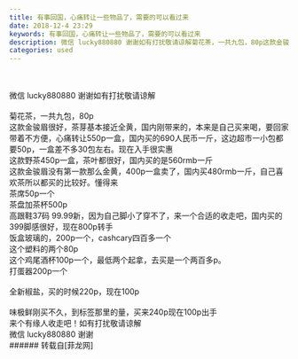 ```yaml
---
title: 有事回国，心痛转让一些物品了，需要的可以看过来
date: 2018-12-4 23:29
keywords: 有事回国，心痛转让一些物品了，需要的可以看过来
description: 微信 lucky880880 谢谢如有打扰敬请谅解菊花茶，一共九包，80p这款金骏眉很好，茶芽基本接近全黄，国内刚带来的，本来是自己买来喝，要回家带着不方便，心痛转让550p一盒，国内买的690人民币一斤，这边超市一小包都要50p，一盒差不多30包左右。现在入手很实惠这款野茶450p一盒，茶叶都很好，国内买的是560rmb一斤这款金骏眉没有第一款那么金黄，400p一盒卖了，国内买480rmb一斤，自己喜欢茶所以都买的比较好。懂得来茶席50p一个茶盘加茶杯500p高跟鞋37码 99.99新，因为自己脚小了穿不了，来一个合适的收走吧，国内买的399脚感很好，现在800p转手饭盒玻璃的，200p一个，cashcary四百多一个这个塑料的两个80p这个鸡尾酒杯100p一个，最低两个起拿，去买是一个两百多p。打蛋器200p一个全新椒盐，买的时候220p，现在100p味极鲜刚买不久，到标签那里的量，买来240p现在100p出手来个有缘人收走吧！如有打扰敬请谅解微信 lucky880880 谢谢
categories: used
---
```

<td class="t_f" id="postmessage_2408649">

<br/>
<br/>
微信 lucky880880 谢谢如有打扰敬请谅解<br/>
<br/>
菊花茶，一共九包，80p<br/>
<img alt="" border="0" class="zoom" data-cf-modified-0217afd4930edd629979b356-="" file="http://www.flw.ph/data/appbyme/upload/image/201812/04/IxL6SWbeCLZK.jpg" id="aimg_HAcQC" lazyloadthumb="1" onclick="" onmouseover="" src="http://www.flw.ph/data/appbyme/upload/image/201812/04/IxL6SWbeCLZK.jpg"/><br/>
<img alt="" border="0" class="zoom" data-cf-modified-0217afd4930edd629979b356-="" file="http://www.flw.ph/data/appbyme/upload/image/201812/04/0fNv8aBxwpb8.jpg" id="aimg_qC1LH" lazyloadthumb="1" onclick="" onmouseover="" src="http://www.flw.ph/data/appbyme/upload/image/201812/04/0fNv8aBxwpb8.jpg"/><br/>
这款金骏眉很好，茶芽基本接近全黄，国内刚带来的，本来是自己买来喝，要回家带着不方便，心痛转让550p一盒，国内买的690人民币一斤，这边超市一小包都要50p，一盒差不多30包左右。现在入手很实惠<br/>
<img alt="" border="0" class="zoom" data-cf-modified-0217afd4930edd629979b356-="" file="http://www.flw.ph/data/appbyme/upload/image/201812/04/7glHUqKW8Zmx.jpg" id="aimg_QQ455" lazyloadthumb="1" onclick="" onmouseover="" src="http://www.flw.ph/data/appbyme/upload/image/201812/04/7glHUqKW8Zmx.jpg"/><br/>
这款野茶450p一盒，茶叶都很好，国内买的是560rmb一斤<br/>
<img alt="" border="0" class="zoom" data-cf-modified-0217afd4930edd629979b356-="" file="http://www.flw.ph/data/appbyme/upload/image/201812/04/XNp6WAmTdCxE.jpg" id="aimg_KTt4S" lazyloadthumb="1" onclick="" onmouseover="" src="http://www.flw.ph/data/appbyme/upload/image/201812/04/XNp6WAmTdCxE.jpg"/><br/>
这款金骏眉没有第一款那么金黄，400p一盒卖了，国内买480rmb一斤，自己喜欢茶所以都买的比较好。懂得来<img alt="" border="0" class="zoom" data-cf-modified-0217afd4930edd629979b356-="" file="http://www.flw.ph//mobcent//app/data/phiz/default/16.png" id="aimg_hwBZw" lazyloadthumb="1" onclick="" onmouseover="" src="http://www.flw.ph//mobcent//app/data/phiz/default/16.png"/><br/>
<img alt="" border="0" class="zoom" data-cf-modified-0217afd4930edd629979b356-="" file="http://www.flw.ph/data/appbyme/upload/image/201812/04/YnJL4hRaaZ97.jpg" id="aimg_QV555" lazyloadthumb="1" onclick="" onmouseover="" src="http://www.flw.ph/data/appbyme/upload/image/201812/04/YnJL4hRaaZ97.jpg"/><br/>
<img alt="" border="0" class="zoom" data-cf-modified-0217afd4930edd629979b356-="" file="http://www.flw.ph/data/appbyme/upload/image/201812/04/3ECqljYFF80Y.jpg" id="aimg_yGXgf" lazyloadthumb="1" onclick="" onmouseover="" src="http://www.flw.ph/data/appbyme/upload/image/201812/04/3ECqljYFF80Y.jpg"/><br/>
茶席50p一个<br/>
<img alt="" border="0" class="zoom" data-cf-modified-0217afd4930edd629979b356-="" file="http://www.flw.ph/data/appbyme/upload/image/201812/04/cFuZPNnJ6aML.jpg" id="aimg_jOfZ4" lazyloadthumb="1" onclick="" onmouseover="" src="http://www.flw.ph/data/appbyme/upload/image/201812/04/cFuZPNnJ6aML.jpg"/><br/>
茶盘加茶杯500p<br/>
<img alt="" border="0" class="zoom" data-cf-modified-0217afd4930edd629979b356-="" file="http://www.flw.ph/data/appbyme/upload/image/201812/04/0jXIowX9bri4.jpg" id="aimg_NpbQw" lazyloadthumb="1" onclick="" onmouseover="" src="http://www.flw.ph/data/appbyme/upload/image/201812/04/0jXIowX9bri4.jpg"/><br/>
高跟鞋37码 99.99新，因为自己脚小了穿不了，来一个合适的收走吧，国内买的399脚感很好，现在800p转手<br/>
<img alt="" border="0" class="zoom" data-cf-modified-0217afd4930edd629979b356-="" file="http://www.flw.ph/data/appbyme/upload/image/201812/04/3TPgZWkOMglT.jpg" id="aimg_eui01" lazyloadthumb="1" onclick="" onmouseover="" src="http://www.flw.ph/data/appbyme/upload/image/201812/04/3TPgZWkOMglT.jpg"/><br/>
<img alt="" border="0" class="zoom" data-cf-modified-0217afd4930edd629979b356-="" file="http://www.flw.ph/data/appbyme/upload/image/201812/04/qaVZdakY0D0m.jpg" id="aimg_hsmLb" lazyloadthumb="1" onclick="" onmouseover="" src="http://www.flw.ph/data/appbyme/upload/image/201812/04/qaVZdakY0D0m.jpg"/><br/>
饭盒玻璃的，200p一个，cashcary四百多一个<br/>
<img alt="" border="0" class="zoom" data-cf-modified-0217afd4930edd629979b356-="" file="http://www.flw.ph/data/appbyme/upload/image/201812/04/ytaqTXwc2hdM.jpg" id="aimg_Li9dG" lazyloadthumb="1" onclick="" onmouseover="" src="http://www.flw.ph/data/appbyme/upload/image/201812/04/ytaqTXwc2hdM.jpg"/><br/>
这个塑料的两个80p<br/>
<img alt="" border="0" class="zoom" data-cf-modified-0217afd4930edd629979b356-="" file="http://www.flw.ph/data/appbyme/upload/image/201812/04/rvi7YIjVfs8C.jpg" id="aimg_Q8RAt" lazyloadthumb="1" onclick="" onmouseover="" src="http://www.flw.ph/data/appbyme/upload/image/201812/04/rvi7YIjVfs8C.jpg"/><br/>
这个鸡尾酒杯100p一个，最低两个起拿，去买是一个两百多p。<br/>
<img alt="" border="0" class="zoom" data-cf-modified-0217afd4930edd629979b356-="" file="http://www.flw.ph/data/appbyme/upload/image/201812/04/dmEP79FSSobH.jpg" id="aimg_T87Sa" lazyloadthumb="1" onclick="" onmouseover="" src="http://www.flw.ph/data/appbyme/upload/image/201812/04/dmEP79FSSobH.jpg"/><br/>
<img alt="" border="0" class="zoom" data-cf-modified-0217afd4930edd629979b356-="" file="http://www.flw.ph/data/appbyme/upload/image/201812/04/aNK8oLZwx1Ua.jpg" id="aimg_fER1M" lazyloadthumb="1" onclick="" onmouseover="" src="http://www.flw.ph/data/appbyme/upload/image/201812/04/aNK8oLZwx1Ua.jpg"/><br/>
<img alt="" border="0" class="zoom" data-cf-modified-0217afd4930edd629979b356-="" file="http://www.flw.ph/data/appbyme/upload/image/201812/04/KUFZn1ZGldAW.jpg" id="aimg_bhNmD" lazyloadthumb="1" onclick="" onmouseover="" src="http://www.flw.ph/data/appbyme/upload/image/201812/04/KUFZn1ZGldAW.jpg"/><br/>
<img alt="" border="0" class="zoom" data-cf-modified-0217afd4930edd629979b356-="" file="http://www.flw.ph/data/appbyme/upload/image/201812/04/7LBqwUlz5VoH.jpg" id="aimg_pH22K" lazyloadthumb="1" onclick="" onmouseover="" src="http://www.flw.ph/data/appbyme/upload/image/201812/04/7LBqwUlz5VoH.jpg"/><br/>
打蛋器200p一个<br/>
<img alt="" border="0" class="zoom" data-cf-modified-0217afd4930edd629979b356-="" file="http://www.flw.ph/data/appbyme/upload/image/201812/04/sZXeIbTdmQk5.jpg" id="aimg_BGQqj" lazyloadthumb="1" onclick="" onmouseover="" src="http://www.flw.ph/data/appbyme/upload/image/201812/04/sZXeIbTdmQk5.jpg"/><br/>
<img alt="" border="0" class="zoom" data-cf-modified-0217afd4930edd629979b356-="" file="http://www.flw.ph/data/appbyme/upload/image/201812/04/LXOfHl57S6hf.jpg" id="aimg_Br82Q" lazyloadthumb="1" onclick="" onmouseover="" src="http://www.flw.ph/data/appbyme/upload/image/201812/04/LXOfHl57S6hf.jpg"/><br/>
<br/>
全新椒盐，买的时候220p，现在100p<br/>
<br/>
<img alt="" border="0" class="zoom" data-cf-modified-0217afd4930edd629979b356-="" file="http://www.flw.ph/data/appbyme/upload/image/201812/04/9J90kgTwlxQt.jpg" id="aimg_Q4zkp" lazyloadthumb="1" onclick="" onmouseover="" src="http://www.flw.ph/data/appbyme/upload/image/201812/04/9J90kgTwlxQt.jpg"/><br/>
味极鲜刚买不久，到标签那里的量，买来240p现在100p出手<br/>
<img alt="" border="0" class="zoom" data-cf-modified-0217afd4930edd629979b356-="" file="http://www.flw.ph/data/appbyme/upload/image/201812/04/jWAhZSx2vWbs.jpg" id="aimg_DjUjL" lazyloadthumb="1" onclick="" onmouseover="" src="http://www.flw.ph/data/appbyme/upload/image/201812/04/jWAhZSx2vWbs.jpg"/><br/>
来个有缘人收走吧！如有打扰敬请谅解<br/>
微信 lucky880880 谢谢<img alt="" border="0" class="zoom" data-cf-modified-0217afd4930edd629979b356-="" file="http://www.flw.ph//mobcent//app/data/phiz/default/07.png" id="aimg_SSSgt" lazyloadthumb="1" onclick="" onmouseover="" src="http://www.flw.ph//mobcent//app/data/phiz/default/07.png"/><img alt="" border="0" class="zoom" data-cf-modified-0217afd4930edd629979b356-="" file="http://www.flw.ph//mobcent//app/data/phiz/default/07.png" id="aimg_DaLfv" lazyloadthumb="1" onclick="" onmouseover="" src="http://www.flw.ph//mobcent//app/data/phiz/default/07.png"/><br/>
</td>
###### 转载自[菲龙网]